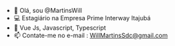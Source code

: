 - 👋 Olá, sou @MartinsWill
- 💻 Estagiário na Empresa Prime Interway Itajubá
- 🌱 Vue Js, Javascript, Typescript
- 📫 Contate-me no e-mail : WillMartinsSdc@gmail.com



